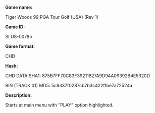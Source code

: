 **Game name:**

Tiger Woods 99 PGA Tour Golf (USA) (Rev 1)

**Game ID:**

SLUS-00785

**Game format:**

CHD

**Hash:**

CHD DATA SHA1: 875B7FF70C83F39211827A9D94A09392B4E5320D

BIN (TRACK 01) MD5: 5c9337f0287cb7b3c422ffbe7a72524a

**Description:**

Starts at main menu with "PLAY" option highlighted.